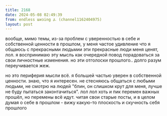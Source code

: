```yaml
---
title: 2168
date: 2024-05-08 02:49:39
from: endless шизing ⍼ (channel1162404975)
layout: post
---
```


вообще, мимо темы, из-за проблем с уверенностью в себе и собственной ценности в прошлом, у меня частое удивление что я общаюсь с прекрасными людьмии эти прекрасные люди меня ценят, лол. я воспринимаю эту мысль как очередной повод порадоваться за свои личностные изменения.
но эти отголоски прошлого.. долго разум переучивается жеж.

но это периферия мысли всё. я большей частью уверен в собственной ценности. знаю, что я интересен. не стесняюсь общаться с любыми людьми, не смотрю на людей "блин, он слишком крут для меня, лучше не буду пытаться законтачиться". лол лол хоть и пик перемен важных прошёл, но перемены всё идут. читая свои старые посты, и в целом думая о себе в прошлом - вижу какую-то плоскость и скучность себя прошлого
